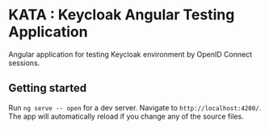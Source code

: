 # KATA : Keycloak Angular Testing Application

Angular application for testing Keycloak environment by OpenID Connect sessions.

## Getting started

Run `ng serve -- open` for a dev server. Navigate to `http://localhost:4200/`. The app will automatically reload if you change any of the source files.

